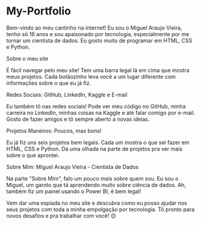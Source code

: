 # My-Portfolio

Bem-vindo ao meu cantinho na internet! Eu sou o Miguel Araujo Vieira, tenho só 16 anos e sou apaixonado por tecnologia, especialmente por me tornar um cientista de dados. Eu gosto muito de programar em HTML, CSS e Python.

Sobre o meu site

É fácil navegar pelo meu site! Tem uma barra legal lá em cima que mostra meus projetos. Cada botãozinho leva você a um lugar diferente com informações sobre o que eu já fiz.

Redes Sociais: GitHub, LinkedIn, Kaggle e E-mail

Eu também tô nas redes sociais! Pode ver meu código no GitHub, minha carreira no LinkedIn, minhas coisas na Kaggle e até falar comigo por e-mail. Gosto de fazer amigos e tô sempre aberto a novas ideias.

Projetos Maneiros: Poucos, mas bons!

Eu já fiz uns seis projetos bem legais. Cada um mostra o que sei fazer em HTML, CSS e Python. Dá uma olhada na parte de projetos pra ver mais sobre o que aprontei.

Sobre Mim: Miguel Araujo Vieira - Cientista de Dados

Na parte "Sobre Mim", falo um pouco mais sobre quem sou. Eu sou o Miguel, um garoto que tá aprendendo muito sobre ciência de dados. Ah, também fiz um painel usando o Power BI, é bem legal!

Vem dar uma espiada no meu site e descubra como eu posso ajudar nos seus projetos com toda a minha empolgação por tecnologia. Tô pronto para novos desafios e pra trabalhar com você! 😊
